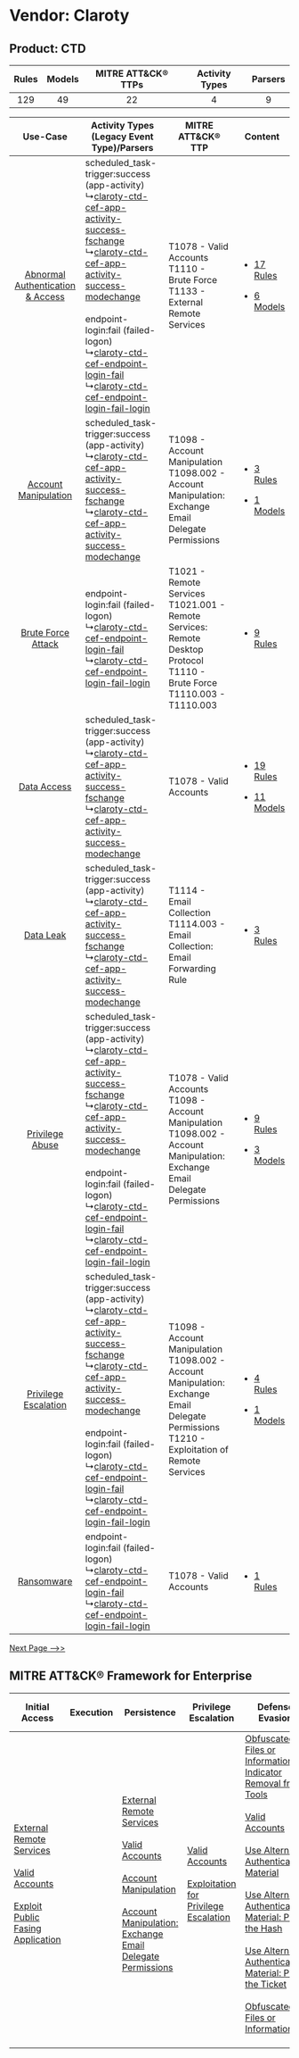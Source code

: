 Vendor: Claroty
===============
Product: CTD
------------
| Rules | Models | MITRE ATT&CK® TTPs | Activity Types | Parsers |
|:-----:|:------:|:------------------:|:--------------:|:-------:|
|  129  |   49   |         22         |       4        |    9    |

|    Use-Case    | Activity Types (Legacy Event Type)/Parsers    | MITRE ATT&CK® TTP    | Content    |
|:----:| ---- | ---- | ---- |
| [Abnormal Authentication & Access](../../../UseCases/uc_abnormal_authentication_&_access.md) |  scheduled_task-trigger:success (app-activity)<br> ↳[claroty-ctd-cef-app-activity-success-fschange](Ps/pC_clarotyctdcefappactivitysuccessfschange.md)<br> ↳[claroty-ctd-cef-app-activity-success-modechange](Ps/pC_clarotyctdcefappactivitysuccessmodechange.md)<br><br> endpoint-login:fail (failed-logon)<br> ↳[claroty-ctd-cef-endpoint-login-fail](Ps/pC_clarotyctdcefendpointloginfail.md)<br> ↳[claroty-ctd-cef-endpoint-login-fail-login](Ps/pC_clarotyctdcefendpointloginfaillogin.md)<br> | T1078 - Valid Accounts<br>T1110 - Brute Force<br>T1133 - External Remote Services<br>    | [<ul><li>17 Rules</li></ul><ul><li>6 Models</li></ul>](RM/r_m_claroty_ctd_Abnormal_Authentication_&_Access.md) |
|    [Account Manipulation](../../../UseCases/uc_account_manipulation.md)    |  scheduled_task-trigger:success (app-activity)<br> ↳[claroty-ctd-cef-app-activity-success-fschange](Ps/pC_clarotyctdcefappactivitysuccessfschange.md)<br> ↳[claroty-ctd-cef-app-activity-success-modechange](Ps/pC_clarotyctdcefappactivitysuccessmodechange.md)<br>    | T1098 - Account Manipulation<br>T1098.002 - Account Manipulation: Exchange Email Delegate Permissions<br>    | [<ul><li>3 Rules</li></ul><ul><li>1 Models</li></ul>](RM/r_m_claroty_ctd_Account_Manipulation.md)    |
|    [Brute Force Attack](../../../UseCases/uc_brute_force_attack.md)    |  endpoint-login:fail (failed-logon)<br> ↳[claroty-ctd-cef-endpoint-login-fail](Ps/pC_clarotyctdcefendpointloginfail.md)<br> ↳[claroty-ctd-cef-endpoint-login-fail-login](Ps/pC_clarotyctdcefendpointloginfaillogin.md)<br>    | T1021 - Remote Services<br>T1021.001 - Remote Services: Remote Desktop Protocol<br>T1110 - Brute Force<br>T1110.003 - T1110.003<br>    | [<ul><li>9 Rules</li></ul>](RM/r_m_claroty_ctd_Brute_Force_Attack.md)    |
|    [Data Access](../../../UseCases/uc_data_access.md)    |  scheduled_task-trigger:success (app-activity)<br> ↳[claroty-ctd-cef-app-activity-success-fschange](Ps/pC_clarotyctdcefappactivitysuccessfschange.md)<br> ↳[claroty-ctd-cef-app-activity-success-modechange](Ps/pC_clarotyctdcefappactivitysuccessmodechange.md)<br>    | T1078 - Valid Accounts<br>    | [<ul><li>19 Rules</li></ul><ul><li>11 Models</li></ul>](RM/r_m_claroty_ctd_Data_Access.md)    |
|    [Data Leak](../../../UseCases/uc_data_leak.md)    |  scheduled_task-trigger:success (app-activity)<br> ↳[claroty-ctd-cef-app-activity-success-fschange](Ps/pC_clarotyctdcefappactivitysuccessfschange.md)<br> ↳[claroty-ctd-cef-app-activity-success-modechange](Ps/pC_clarotyctdcefappactivitysuccessmodechange.md)<br>    | T1114 - Email Collection<br>T1114.003 - Email Collection: Email Forwarding Rule<br>    | [<ul><li>3 Rules</li></ul>](RM/r_m_claroty_ctd_Data_Leak.md)    |
|    [Privilege Abuse](../../../UseCases/uc_privilege_abuse.md)    |  scheduled_task-trigger:success (app-activity)<br> ↳[claroty-ctd-cef-app-activity-success-fschange](Ps/pC_clarotyctdcefappactivitysuccessfschange.md)<br> ↳[claroty-ctd-cef-app-activity-success-modechange](Ps/pC_clarotyctdcefappactivitysuccessmodechange.md)<br><br> endpoint-login:fail (failed-logon)<br> ↳[claroty-ctd-cef-endpoint-login-fail](Ps/pC_clarotyctdcefendpointloginfail.md)<br> ↳[claroty-ctd-cef-endpoint-login-fail-login](Ps/pC_clarotyctdcefendpointloginfaillogin.md)<br> | T1078 - Valid Accounts<br>T1098 - Account Manipulation<br>T1098.002 - Account Manipulation: Exchange Email Delegate Permissions<br>    | [<ul><li>9 Rules</li></ul><ul><li>3 Models</li></ul>](RM/r_m_claroty_ctd_Privilege_Abuse.md)    |
|    [Privilege Escalation](../../../UseCases/uc_privilege_escalation.md)    |  scheduled_task-trigger:success (app-activity)<br> ↳[claroty-ctd-cef-app-activity-success-fschange](Ps/pC_clarotyctdcefappactivitysuccessfschange.md)<br> ↳[claroty-ctd-cef-app-activity-success-modechange](Ps/pC_clarotyctdcefappactivitysuccessmodechange.md)<br><br> endpoint-login:fail (failed-logon)<br> ↳[claroty-ctd-cef-endpoint-login-fail](Ps/pC_clarotyctdcefendpointloginfail.md)<br> ↳[claroty-ctd-cef-endpoint-login-fail-login](Ps/pC_clarotyctdcefendpointloginfaillogin.md)<br> | T1098 - Account Manipulation<br>T1098.002 - Account Manipulation: Exchange Email Delegate Permissions<br>T1210 - Exploitation of Remote Services<br> | [<ul><li>4 Rules</li></ul><ul><li>1 Models</li></ul>](RM/r_m_claroty_ctd_Privilege_Escalation.md)    |
|    [Ransomware](../../../UseCases/uc_ransomware.md)    |  endpoint-login:fail (failed-logon)<br> ↳[claroty-ctd-cef-endpoint-login-fail](Ps/pC_clarotyctdcefendpointloginfail.md)<br> ↳[claroty-ctd-cef-endpoint-login-fail-login](Ps/pC_clarotyctdcefendpointloginfaillogin.md)<br>    | T1078 - Valid Accounts<br>    | [<ul><li>1 Rules</li></ul>](RM/r_m_claroty_ctd_Ransomware.md)    |
[Next Page -->>](2_ds_claroty_ctd.md)

MITRE ATT&CK® Framework for Enterprise
--------------------------------------
| Initial Access                                                                                                                                                                                                                         | Execution | Persistence                                                                                                                                                                                                                                                                                                                                 | Privilege Escalation                                                                                                                                          | Defense Evasion                                                                                                                                                                                                                                                                                                                                                                                                                                                                                                                                                                                     | Credential Access                                                                                                                                    | Discovery | Lateral Movement                                                                                                                                                                                                                                                                                                                                    | Collection                                                                                                                                                            | Command and Control                                                                                                                       | Exfiltration | Impact |
| -------------------------------------------------------------------------------------------------------------------------------------------------------------------------------------------------------------------------------------- | --------- | ------------------------------------------------------------------------------------------------------------------------------------------------------------------------------------------------------------------------------------------------------------------------------------------------------------------------------------------- | ------------------------------------------------------------------------------------------------------------------------------------------------------------- | --------------------------------------------------------------------------------------------------------------------------------------------------------------------------------------------------------------------------------------------------------------------------------------------------------------------------------------------------------------------------------------------------------------------------------------------------------------------------------------------------------------------------------------------------------------------------------------------------- | ---------------------------------------------------------------------------------------------------------------------------------------------------- | --------- | --------------------------------------------------------------------------------------------------------------------------------------------------------------------------------------------------------------------------------------------------------------------------------------------------------------------------------------------------- | --------------------------------------------------------------------------------------------------------------------------------------------------------------------- | ----------------------------------------------------------------------------------------------------------------------------------------- | ------------ | ------ |
| [External Remote Services](https://attack.mitre.org/techniques/T1133)<br><br>[Valid Accounts](https://attack.mitre.org/techniques/T1078)<br><br>[Exploit Public Fasing Application](https://attack.mitre.org/techniques/T1190)<br><br> |           | [External Remote Services](https://attack.mitre.org/techniques/T1133)<br><br>[Valid Accounts](https://attack.mitre.org/techniques/T1078)<br><br>[Account Manipulation](https://attack.mitre.org/techniques/T1098)<br><br>[Account Manipulation: Exchange Email Delegate Permissions](https://attack.mitre.org/techniques/T1098/002)<br><br> | [Valid Accounts](https://attack.mitre.org/techniques/T1078)<br><br>[Exploitation for Privilege Escalation](https://attack.mitre.org/techniques/T1068)<br><br> | [Obfuscated Files or Information: Indicator Removal from Tools](https://attack.mitre.org/techniques/T1027/005)<br><br>[Valid Accounts](https://attack.mitre.org/techniques/T1078)<br><br>[Use Alternate Authentication Material](https://attack.mitre.org/techniques/T1550)<br><br>[Use Alternate Authentication Material: Pass the Hash](https://attack.mitre.org/techniques/T1550/002)<br><br>[Use Alternate Authentication Material: Pass the Ticket](https://attack.mitre.org/techniques/T1550/003)<br><br>[Obfuscated Files or Information](https://attack.mitre.org/techniques/T1027)<br><br> | [Brute Force](https://attack.mitre.org/techniques/T1110)<br><br>[Steal or Forge Kerberos Tickets](https://attack.mitre.org/techniques/T1558)<br><br> |           | [Exploitation of Remote Services](https://attack.mitre.org/techniques/T1210)<br><br>[Remote Services](https://attack.mitre.org/techniques/T1021)<br><br>[Use Alternate Authentication Material](https://attack.mitre.org/techniques/T1550)<br><br>[Remote Services: Remote Desktop Protocol](https://attack.mitre.org/techniques/T1021/001)<br><br> | [Email Collection](https://attack.mitre.org/techniques/T1114)<br><br>[Email Collection: Email Forwarding Rule](https://attack.mitre.org/techniques/T1114/003)<br><br> | [Proxy: Multi-hop Proxy](https://attack.mitre.org/techniques/T1090/003)<br><br>[Proxy](https://attack.mitre.org/techniques/T1090)<br><br> |              |        |